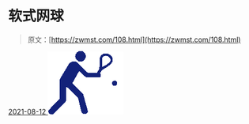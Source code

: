 <!--yml
category: 未分类
date: 0001-01-01 00:00:00
-->

# 软式网球

> 原文：[https://zwmst.com/108.html](https://zwmst.com/108.html)

   [ <time datetime="2021-08-12T09:10:12+08:00"> 2021-08-12 </time> ](https://zwmst.com/%e8%bd%af%e5%bc%8f%e7%bd%91%e7%90%83)  [![](img/3de77f84ea9202cbdb06e69cd5fb4ff4.png)](https://zwmst.com/wp-content/uploads/2021/08/1628730612-bcee3773d06d1cf.png)